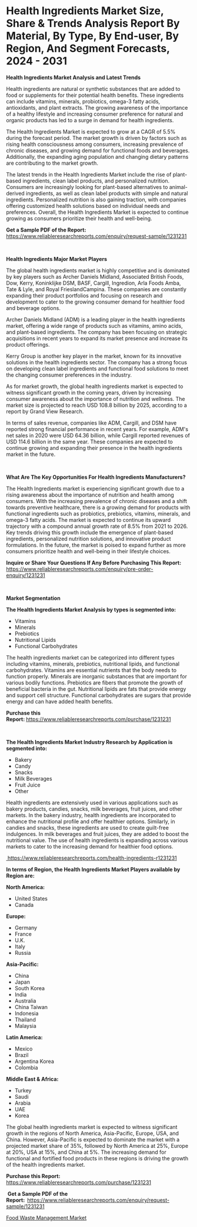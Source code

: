 <p><h1>Health Ingredients Market Size, Share & Trends Analysis Report By Material, By Type, By End-user, By Region, And Segment Forecasts, 2024 - 2031</h1></p><p><strong>Health Ingredients Market Analysis and Latest Trends</strong></p>
<p><p>Health ingredients are natural or synthetic substances that are added to food or supplements for their potential health benefits. These ingredients can include vitamins, minerals, probiotics, omega-3 fatty acids, antioxidants, and plant extracts. The growing awareness of the importance of a healthy lifestyle and increasing consumer preference for natural and organic products has led to a surge in demand for health ingredients.</p><p>The Health Ingredients Market is expected to grow at a CAGR of 5.5% during the forecast period. The market growth is driven by factors such as rising health consciousness among consumers, increasing prevalence of chronic diseases, and growing demand for functional foods and beverages. Additionally, the expanding aging population and changing dietary patterns are contributing to the market growth.</p><p>The latest trends in the Health Ingredients Market include the rise of plant-based ingredients, clean label products, and personalized nutrition. Consumers are increasingly looking for plant-based alternatives to animal-derived ingredients, as well as clean label products with simple and natural ingredients. Personalized nutrition is also gaining traction, with companies offering customized health solutions based on individual needs and preferences. Overall, the Health Ingredients Market is expected to continue growing as consumers prioritize their health and well-being.</p></p>
<p><strong>Get a Sample PDF of the Report:&nbsp;</strong> <a href="https://www.reliableresearchreports.com/enquiry/request-sample/1231231">https://www.reliableresearchreports.com/enquiry/request-sample/1231231</a></p>
<p>&nbsp;</p>
<p><strong>Health Ingredients Major Market Players</strong></p>
<p><p>The global health ingredients market is highly competitive and is dominated by key players such as Archer Daniels Midland, Associated British Foods, Dow, Kerry, Koninklijke DSM, BASF, Cargill, Ingredion, Arla Foods Amba, Tate & Lyle, and Royal FrieslandCampina. These companies are constantly expanding their product portfolios and focusing on research and development to cater to the growing consumer demand for healthier food and beverage options.</p><p>Archer Daniels Midland (ADM) is a leading player in the health ingredients market, offering a wide range of products such as vitamins, amino acids, and plant-based ingredients. The company has been focusing on strategic acquisitions in recent years to expand its market presence and increase its product offerings.</p><p>Kerry Group is another key player in the market, known for its innovative solutions in the health ingredients sector. The company has a strong focus on developing clean label ingredients and functional food solutions to meet the changing consumer preferences in the industry.</p><p>As for market growth, the global health ingredients market is expected to witness significant growth in the coming years, driven by increasing consumer awareness about the importance of nutrition and wellness. The market size is projected to reach USD 108.8 billion by 2025, according to a report by Grand View Research.</p><p>In terms of sales revenue, companies like ADM, Cargill, and DSM have reported strong financial performance in recent years. For example, ADM's net sales in 2020 were USD 64.36 billion, while Cargill reported revenues of USD 114.6 billion in the same year. These companies are expected to continue growing and expanding their presence in the health ingredients market in the future.</p></p>
<p>&nbsp;</p>
<p><strong>What Are The Key Opportunities For Health Ingredients Manufacturers?</strong></p>
<p><p>The Health Ingredients market is experiencing significant growth due to a rising awareness about the importance of nutrition and health among consumers. With the increasing prevalence of chronic diseases and a shift towards preventive healthcare, there is a growing demand for products with functional ingredients such as probiotics, prebiotics, vitamins, minerals, and omega-3 fatty acids. The market is expected to continue its upward trajectory with a compound annual growth rate of 8.5% from 2021 to 2026. Key trends driving this growth include the emergence of plant-based ingredients, personalized nutrition solutions, and innovative product formulations. In the future, the market is poised to expand further as more consumers prioritize health and well-being in their lifestyle choices.</p></p>
<p><strong>Inquire or Share Your Questions If Any Before Purchasing This Report:</strong> <a href="https://www.reliableresearchreports.com/enquiry/pre-order-enquiry/1231231">https://www.reliableresearchreports.com/enquiry/pre-order-enquiry/1231231</a></p>
<p>&nbsp;</p>
<p><strong>Market Segmentation</strong></p>
<p><strong>The Health Ingredients Market Analysis by types is segmented into:</strong></p>
<p><ul><li>Vitamins</li><li>Minerals</li><li>Prebiotics</li><li>Nutritional Lipids</li><li>Functional Carbohydrates</li></ul></p>
<p><p>The health ingredients market can be categorized into different types including vitamins, minerals, prebiotics, nutritional lipids, and functional carbohydrates. Vitamins are essential nutrients that the body needs to function properly. Minerals are inorganic substances that are important for various bodily functions. Prebiotics are fibers that promote the growth of beneficial bacteria in the gut. Nutritional lipids are fats that provide energy and support cell structure. Functional carbohydrates are sugars that provide energy and can have added health benefits.</p></p>
<p><strong>Purchase this Report:&nbsp;</strong><a href="https://www.reliableresearchreports.com/purchase/1231231">https://www.reliableresearchreports.com/purchase/1231231</a></p>
<p>&nbsp;</p>
<p><strong>The Health Ingredients Market Industry Research by Application is segmented into:</strong></p>
<p><ul><li>Bakery</li><li>Candy</li><li>Snacks</li><li>Milk Beverages</li><li>Fruit Juice</li><li>Other</li></ul></p>
<p><p>Health ingredients are extensively used in various applications such as bakery products, candies, snacks, milk beverages, fruit juices, and other markets. In the bakery industry, health ingredients are incorporated to enhance the nutritional profile and offer healthier options. Similarly, in candies and snacks, these ingredients are used to create guilt-free indulgences. In milk beverages and fruit juices, they are added to boost the nutritional value. The use of health ingredients is expanding across various markets to cater to the increasing demand for healthier food options.</p></p>
<p><a href="https://www.reliableresearchreports.com/health-ingredients-r1231231">&nbsp;https://www.reliableresearchreports.com/health-ingredients-r1231231</a></p>
<p><strong>In terms of Region, the Health Ingredients Market Players available by Region are:</strong></p>
<p>
    <p> <strong> North America: </strong>
        <ul>
            <li>United States</li>
            <li>Canada</li>
        </ul>
        </p> 
    <p> <strong> Europe: </strong>
        <ul>
            <li>Germany</li>
            <li>France</li>
            <li>U.K.</li>
            <li>Italy</li>
            <li>Russia</li>
        </ul>
        </p> 
    <p> <strong> Asia-Pacific: </strong>
        <ul>
            <li>China</li>
            <li>Japan</li>
            <li>South Korea</li>
            <li>India</li>
            <li>Australia</li>
            <li>China Taiwan</li>
            <li>Indonesia</li>
            <li>Thailand</li>
            <li>Malaysia</li>
        </ul>
        </p> 
    <p> <strong> Latin America: </strong>
        <ul>
            <li>Mexico</li>
            <li>Brazil</li>
            <li>Argentina Korea</li>
            <li>Colombia</li>
        </ul>
        </p> 
    <p> <strong> Middle East & Africa: </strong>
        <ul>
            <li>Turkey</li>
            <li>Saudi</li>
            <li>Arabia</li>
            <li>UAE</li>
            <li>Korea</li>
        </ul>
    </p>
    </p>
<p><p>The global health ingredients market is expected to witness significant growth in the regions of North America, Asia-Pacific, Europe, USA, and China. However, Asia-Pacific is expected to dominate the market with a projected market share of 35%, followed by North America at 25%, Europe at 20%, USA at 15%, and China at 5%. The increasing demand for functional and fortified food products in these regions is driving the growth of the health ingredients market.</p></p>
<p><strong>Purchase this Report: </strong><a href="https://www.reliableresearchreports.com/purchase/1231231">https://www.reliableresearchreports.com/purchase/1231231</a></p>
<p>&nbsp;<strong>Get a Sample PDF of the Report:&nbsp;&nbsp;</strong><a href="https://www.reliableresearchreports.com/enquiry/request-sample/1231231">https://www.reliableresearchreports.com/enquiry/request-sample/1231231</a></p>
<p><strong></strong></p>
<p><p><a href="https://github.com/FassouRP/Market-Research-Report-List-4/blob/main/food-waste-management-market.md">Food Waste Management Market</a></p></p>